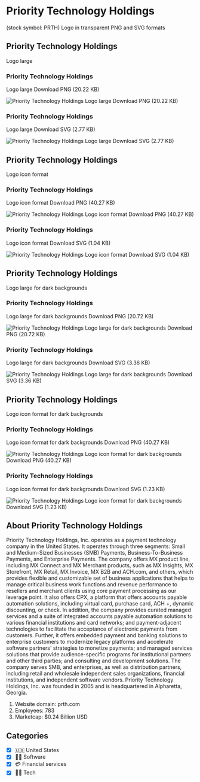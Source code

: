 # Priority Technology Holdings
 (stock symbol: PRTH) Logo in transparent PNG and SVG formats

## Priority Technology Holdings
 Logo large

### Priority Technology Holdings
 Logo large Download PNG (20.22 KB)

![Priority Technology Holdings
 Logo large Download PNG (20.22 KB)](/img/orig/PRTH_BIG-ce4a6832.png)

### Priority Technology Holdings
 Logo large Download SVG (2.77 KB)

![Priority Technology Holdings
 Logo large Download SVG (2.77 KB)](/img/orig/PRTH_BIG-c1a2a2c6.svg)

## Priority Technology Holdings
 Logo icon format

### Priority Technology Holdings
 Logo icon format Download PNG (40.27 KB)

![Priority Technology Holdings
 Logo icon format Download PNG (40.27 KB)](/img/orig/PRTH-bac8b1d9.png)

### Priority Technology Holdings
 Logo icon format Download SVG (1.04 KB)

![Priority Technology Holdings
 Logo icon format Download SVG (1.04 KB)](/img/orig/PRTH-d0d62c5e.svg)

## Priority Technology Holdings
 Logo large for dark backgrounds

### Priority Technology Holdings
 Logo large for dark backgrounds Download PNG (20.72 KB)

![Priority Technology Holdings
 Logo large for dark backgrounds Download PNG (20.72 KB)](/img/orig/PRTH_BIG.D-d5ae711e.png)

### Priority Technology Holdings
 Logo large for dark backgrounds Download SVG (3.36 KB)

![Priority Technology Holdings
 Logo large for dark backgrounds Download SVG (3.36 KB)](/img/orig/PRTH_BIG.D-0e759ab0.svg)

## Priority Technology Holdings
 Logo icon format for dark backgrounds

### Priority Technology Holdings
 Logo icon format for dark backgrounds Download PNG (40.27 KB)

![Priority Technology Holdings
 Logo icon format for dark backgrounds Download PNG (40.27 KB)](/img/orig/PRTH.D-43d0d64b.png)

### Priority Technology Holdings
 Logo icon format for dark backgrounds Download SVG (1.23 KB)

![Priority Technology Holdings
 Logo icon format for dark backgrounds Download SVG (1.23 KB)](/img/orig/PRTH.D-3203cd52.svg)

## About Priority Technology Holdings


Priority Technology Holdings, Inc. operates as a payment technology company in the United States. It operates through three segments: Small and Medium-Sized Businesses (SMB) Payments, Business-To-Business Payments, and Enterprise Payments. The company offers MX product line, including MX Connect and MX Merchant products, such as MX Insights, MX Storefront, MX Retail, MX Invoice, MX B2B and ACH.com, and others, which provides flexible and customizable set of business applications that helps to manage critical business work functions and revenue performance to resellers and merchant clients using core payment processing as our leverage point. It also offers CPX, a platform that offers accounts payable automation solutions, including virtual card, purchase card, ACH +, dynamic discounting, or check. In addition, the company provides curated managed services and a suite of integrated accounts payable automation solutions to various financial institutions and card networks; and payment-adjacent technologies to facilitate the acceptance of electronic payments from customers. Further, it offers embedded payment and banking solutions to enterprise customers to modernize legacy platforms and accelerate software partners' strategies to monetize payments; and managed services solutions that provide audience-specific programs for institutional partners and other third parties; and consulting and development solutions. The company serves SMB, and enterprises, as well as distribution partners, including retail and wholesale independent sales organizations, financial institutions, and independent software vendors. Priority Technology Holdings, Inc. was founded in 2005 and is headquartered in Alpharetta, Georgia.

1. Website domain: prth.com
2. Employees: 783
3. Marketcap: $0.24 Billion USD


## Categories
- [x] 🇺🇸 United States
- [x] 👨‍💻 Software
- [x] 💳 Financial services
- [x] 👩‍💻 Tech

